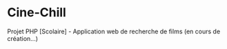 # Cine-Chill
Projet PHP [Scolaire] - Application web de recherche de films (en cours de création...)
